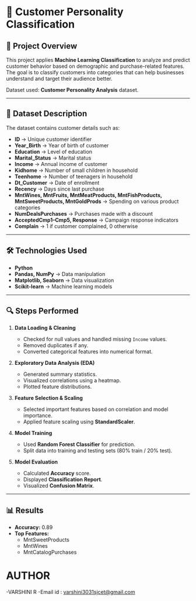 # 🧠 Customer Personality Classification

## 📌 Project Overview
This project applies **Machine Learning Classification** to analyze and predict customer behavior based on demographic and purchase-related features.  
The goal is to classify customers into categories that can help businesses understand and target their audience better.

Dataset used: **Customer Personality Analysis** dataset.

---

## 📂 Dataset Description
The dataset contains customer details such as:
- **ID** → Unique customer identifier  
- **Year_Birth** → Year of birth of customer  
- **Education** → Level of education  
- **Marital_Status** → Marital status  
- **Income** → Annual income of customer  
- **Kidhome** → Number of small children in household  
- **Teenhome** → Number of teenagers in household  
- **Dt_Customer** → Date of enrollment  
- **Recency** → Days since last purchase  
- **MntWines, MntFruits, MntMeatProducts, MntFishProducts, MntSweetProducts, MntGoldProds** → Spending on various product categories  
- **NumDealsPurchases** → Purchases made with a discount  
- **AcceptedCmp1–Cmp5, Response** → Campaign response indicators  
- **Complain** → 1 if customer complained, 0 otherwise  

---

## 🛠️ Technologies Used
- **Python**
- **Pandas, NumPy** → Data manipulation  
- **Matplotlib, Seaborn** → Data visualization  
- **Scikit-learn** → Machine learning models  

---

## 🔍 Steps Performed
1. **Data Loading & Cleaning**
   - Checked for null values and handled missing `Income` values.
   - Removed duplicates if any.
   - Converted categorical features into numerical format.

2. **Exploratory Data Analysis (EDA)**
   - Generated summary statistics.
   - Visualized correlations using a heatmap.
   - Plotted feature distributions.

3. **Feature Selection & Scaling**
   - Selected important features based on correlation and model importance.
   - Applied feature scaling using **StandardScaler**.

4. **Model Training**
   - Used **Random Forest Classifier** for prediction.
   - Split data into training and testing sets (80% train / 20% test).

5. **Model Evaluation**
   - Calculated **Accuracy** score.
   - Displayed **Classification Report**.
   - Visualized **Confusion Matrix**.

---

## 📊 Results
- **Accuracy:** 0.89 
- **Top Features:**
  - MntSweetProducts
  - MntWines
  - MntCatalogPurchases 
 

# AUTHOR
-VARSHINI R
  -Email id : varshini3031sjcet@gmail.com

